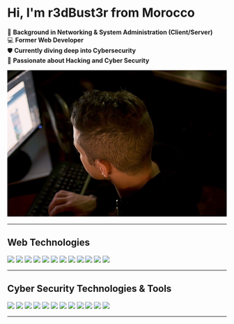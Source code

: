 # Hi, I'm **r3dBust3r** from Morocco

🔌 **Background in Networking & System Administration (Client/Server)**  
💻 **Former Web Developer**  
🛡️ **Currently diving deep into Cybersecurity**  
🚀 **Passionate about Hacking and Cyber Security**

![Animated Banner](./animated-image.webp)

---

## Web Technologies

<p>
  <img src="https://img.shields.io/badge/HTML5-E34F26?logo=html5&logoColor=fff&style=for-the-badge" />
  <img src="https://img.shields.io/badge/CSS3-1572B6?logo=css3&logoColor=fff&style=for-the-badge" />
  <img src="https://img.shields.io/badge/Sass-CC6699?logo=sass&logoColor=fff&style=for-the-badge" />
  <img src="https://img.shields.io/badge/Tailwind_CSS-38BDF8?logo=tailwind-css&logoColor=fff&style=for-the-badge" />
  <img src="https://img.shields.io/badge/Bootstrap-7952B3?logo=bootstrap&logoColor=fff&style=for-the-badge" />
  <img src="https://img.shields.io/badge/JavaScript-F7DF1E?logo=javascript&logoColor=000&style=for-the-badge" />
  <img src="https://img.shields.io/badge/jQuery-0769AD?logo=jquery&logoColor=fff&style=for-the-badge" />
  <img src="https://img.shields.io/badge/PHP-777BB4?logo=php&logoColor=fff&style=for-the-badge" />
  <img src="https://img.shields.io/badge/Laravel-FF2D20?logo=laravel&logoColor=fff&style=for-the-badge" />
  <img src="https://img.shields.io/badge/MySQL-4479A1?logo=mysql&logoColor=fff&style=for-the-badge" />
  <img src="https://img.shields.io/badge/Python-3776AB?logo=python&logoColor=fff&style=for-the-badge" />
  <img src="https://img.shields.io/badge/Bash-4EAA25?logo=gnubash&logoColor=fff&style=for-the-badge" />
</p>

---

## Cyber Security Technologies & Tools

<p>
  <img src="https://img.shields.io/badge/Nmap-4682B4?logo=gnometerminal&logoColor=fff&style=for-the-badge" />
  <img src="https://img.shields.io/badge/Masscan-7B1FA2?logo=gnometerminal&logoColor=fff&style=for-the-badge" />
  <img src="https://img.shields.io/badge/Sublist3r-009688?logo=gnometerminal&logoColor=fff&style=for-the-badge" />
  <img src="https://img.shields.io/badge/theHarvester-607D8B?logo=gnometerminal&logoColor=fff&style=for-the-badge" />
  <img src="https://img.shields.io/badge/Shodan-F44336?logo=gnometerminal&logoColor=fff&style=for-the-badge" />
  <img src="https://img.shields.io/badge/Nikto-FF9800?logo=gnometerminal&logoColor=fff&style=for-the-badge" />
  <img src="https://img.shields.io/badge/Gobuster-8BC34A?logo=gnometerminal&logoColor=fff&style=for-the-badge" />
  <img src="https://img.shields.io/badge/FFUF-FFC107?logo=gnometerminal&logoColor=fff&style=for-the-badge" />
  <img src="https://img.shields.io/badge/Burp_Suite-FF5722?logo=gnometerminal&logoColor=fff&style=for-the-badge" />
  <img src="https://img.shields.io/badge/OWASP_ZAP-1976D2?logo=gnometerminal&logoColor=fff&style=for-the-badge" />
  <img src="https://img.shields.io/badge/OpenVAS-43A047?logo=gnometerminal&logoColor=fff&style=for-the-badge" />
  <img src="https://img.shields.io/badge/Nuclei-00BCD4?logo=gnometerminal&logoColor=fff&style=for-the-badge" />
</p>

---
